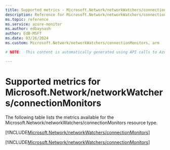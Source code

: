 ```yaml
---
title: Supported metrics - Microsoft.Network/networkWatchers/connectionMonitors
description: Reference for Microsoft.Network/networkWatchers/connectionMonitors metrics in Azure Monitor.
ms.topic: reference
ms.service: azure-monitor
ms.author: edbaynash
author: EdB-MSFT
ms.date: 03/26/2024
ms.custom: Microsoft.Network/networkWatchers/connectionMonitors, arm

# NOTE:  This content is automatically generated using API calls to Azure. Any edits made on these files will be overwritten in the next run of the script. 

---
```


  
# Supported metrics for Microsoft.Network/networkWatchers/connectionMonitors
  
The following table lists the metrics available for the Microsoft.Network/networkWatchers/connectionMonitors resource type.  
  
  
[!INCLUDE[Microsoft.Network/networkWatchers/connectionMonitors](./includes/metrics-headings-include.md)]  
  
 

[!INCLUDE[Microsoft.Network/networkWatchers/connectionMonitors](./includes/microsoft-network-networkwatchers-connectionmonitors-metrics-include.md)]
